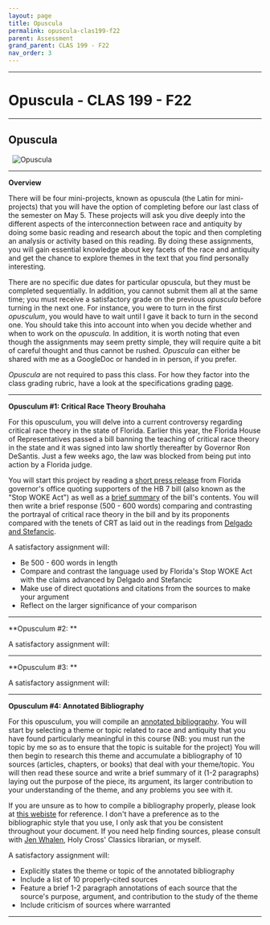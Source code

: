 ```yaml
---
layout: page
title: Opuscula
permalink: opuscula-clas199-f22
parent: Assessment
grand_parent: CLAS 199 - F22
nav_order: 3
---
```

***

# Opuscula - CLAS 199 - F22

***

## Opuscula
&nbsp;
![Opuscula](https://i2.wp.com/www.raptisrarebooks.com/images/74903/opuscula-mathematica-philosophica-et-philologica-isaac-newton-first-edition.jpg?fit=600%2C480&ssl=1)

***

**Overview**

There will be four mini-projects, known as opuscula (the Latin for mini-projects) that you will have the option of completing before our last class of the semester on May 5. These projects will ask you dive deeply into the different aspects of the interconnection between race and antiquity by doing some basic reading and research about the topic and then completing an analysis or activity based on this reading. By doing these assignments, you will gain essential knowledge about key facets of the race and antiquity and get the chance to explore themes in the text that you find personally interesting.

There are no specific due dates for particular opuscula, but they must be completed sequentially. In addition, you cannot submit them all at the same time; you must receive a satisfactory grade on the previous *opuscula* before turning in the next one. For instance, you were to turn in the first *opusculum*, you would have to wait until I gave it back to turn in the second one. You should take this into account into when you decide whether and when to work on the *opuscula*. In addition, it is worth noting that even though the assignments may seem pretty simple, they will require quite a bit of careful thought and thus cannot be rushed. *Opuscula* can either be shared with me as a GoogleDoc or handed in in person, if you prefer.

*Opuscula* are not required to pass this class. For how they factor into the class grading rubric, have a look at the specifications grading [page](https://dominicmachado.github.io/specification-grading-clas199-f22).

***

**Opusculum #1: Critical Race Theory Brouhaha**

For this opusculum, you will delve into a current controversy regarding critical race theory in the state of Florida. Earlier this year, the Florida House of Representatives passed a bill banning the teaching of critical race theory in the state and it was signed into law shortly thereafter by Governor Ron DeSantis. Just a few weeks ago, the law was blocked from being put into action by a Florida judge.

You will start this project by reading a [short press release](https://www.flgov.com/2022/04/22/governor-ron-desantis-signs-legislation-to-protect-floridians-from-discrimination-and-woke-indoctrination/) from Florida governor's office quoting supporters of the HB 7 bill (also known as the "Stop WOKE Act") as well as a [brief summary](https://www.flgov.com/wp-content/uploads/2022/04/Freedom-from-Indoctrination-Handout-1.pdf) of the bill's contents. You will then write a brief response (500 - 600 words) comparing and contrasting the portrayal of critical race theory in the bill and by its proponents compared with the tenets of CRT as laid out in the readings from [Delgado and Stefancic](https://drive.google.com/file/d/1Hix2-2TwHr7Unk0Pd02Im6E-iGy_lq13/view?usp=sharing).

A satisfactory assignment will:
- Be 500 - 600 words in length
- Compare and contrast the language used by Florida's Stop WOKE Act with the claims advanced by Delgado and Stefancic
- Make use of direct quotations and citations from the sources to make your argument
- Reflect on the larger significance of your comparison

***

**Opusculum #2: **

A satisfactory assignment will:

***

**Opusculum #3: ** 

A satisfactory assignment will:


***

**Opusculum #4: Annotated Bibliography**

For this opusculum, you will compile an [annotated bibliography](https://libguides.csun.edu/research-strategies/annotated-bibliography#:~:text=An%20annotated%20bibliography%20is%20a,short%20paragraph%20about%20each%20source.&text=Each%20source%20in%20the%20annotated,format%20to%20make%20that%20easier). You will start by selecting a theme or topic related to race and antiquity that you have found particularly meaningful in this course (NB: you must run the topic by me so as to ensure that the topic is suitable for the project) You will then begin to research this theme and accumulate a bibliography of 10 sources (articles, chapters, or books) that deal with your theme/topic. You will then read these source and write a brief summary of it (1-2 paragraphs) laying out the purpose of the piece, its argument, its larger contribution to your understanding of the theme, and any problems you see with it.

If you are unsure as to how to compile a bibliography properly, please look at [this webiste](https://libguides.holycross.edu/citationhelp) for reference. I don't have a preference as to the bibliographic style that you use, I only ask that you be consistent throughout your document. If you need help finding sources, please consult with [Jen Whalen](https://libguides.holycross.edu/prf.php?account_id=5347), Holy Cross' Classics librarian, or myself.

A satisfactory assignment will:
-	Explicitly states the theme or topic of the annotated bibliography
-	Include a list of 10 properly-cited sources
- Feature a brief 1-2 paragraph annotations of each source that the source's purpose, argument, and contribution to the study of the theme
- Include criticism of sources where warranted

***
